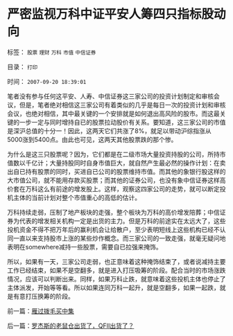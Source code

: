 # 严密监视万科中证平安人筹四只指标股动向

标签： `股票` `理财` `万科` `市值` `中信证券` 

目录： `打印`

时间： `2007-09-20 18:39:01`

笔者没有参与任何这平安、人寿、中信证券这三家公司的投资计划制定和审核会议，但是，笔者绝对相信这三家公司有着类似的几乎是每日一次的投资计划和审核会议，也绝对相信，其中最关键的一个安排就是如何退出高风险的股市。而这最关键的一步一定与同时增持自已的股票拉动股价有关系。要知道，这三家公司的市值是深沪总值的十分一！因此，这两天它们共涨了8%，就足以带动沪综指涨从5000涨到5400点。由此也可见，这两天其他股票跌的那个惨。

为什么是这三只股票呢？因为，它们都是在二级市场大量投资持股的公司，所持市值数以千亿计；大量持股同时自身市值巨大，就自然产生最必然的操作计划：在卖出自已持有股票的同时，买进自已公司的股票维持市值。而其他的象银行股这样的大市值公司，就不能用存款买股票；而其他的证券公司，也没有象中信证券这样高价套在万科这么有前途的增发股上。这样，观察这四家公司的走势，就可以断定投机主体的当前计划对整个市值重心的高低的估计。

万科持续走弱，压制了地产板块的走强，整个板块为万科的高价增发陪葬；中信证券为代表的增发相关机构一定是出货的主力。但是万科的前途实在太远大了，这些投机资金不得不把万年后的赢利机会让给散户，至少表明短线上这些机构已经不认同一直以来支持股市上涨的某些炒作概念。而三家公司的一致走强，就毫无疑问地表明在somewhere减持一些股票，需要自已拉强来掩饰。

所以，如果有一天，三家公司走弱，也正意味着这种掩饰结束了，或者说减持主要工作已经结束，如果不是空翻多，就是进入打压吸筹的阶段。配合当时的市场涨跌情况，应该可以判断出来。同样，如果万科止跌，就意味着这些投机主体也停止了主体派发，开始等等看。所以如果连同万科一起升，就是空翻多，如果一起跌，就是有意打压换筹的阶段。



前一篇：[雁过拨毛买中集](../../../2007/9/20/雁过拨毛买中集.md)

后一篇：[罗杰斯的老鼠仓出货了，QFII出货了？](../../../2007/9/21/罗杰斯的老鼠仓出货了，QFII出货了？.md)